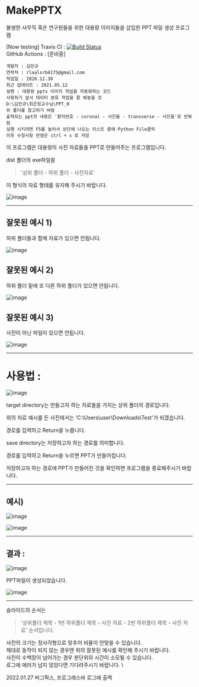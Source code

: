 # MakePPTX
불쌍한 사무직 혹은 연구원들을 위한 대용량 이미지들을 삽입한 PPT 파일 생성 프로그램

[Now testing]
Travis CI : [![Build Status](https://app.travis-ci.com/Indian966/MakePPTX.svg?branch=master)](https://app.travis-ci.com/Indian966/MakePPTX) \
GitHub Actions : [준비중]

    개발자 : 김민규  
    연락처 : rlaalsrb4175@gmail.com
    작업일 : 2020.12.30
    최근 업데이트 : 2021.05.12
    설명 : 대용량 pptx 이미지 작업을 자동화하는 코드
    사용하기 앞서 데이터 분류 작업을 잘 해놓을 것
    D:\김민규\최은정교수님\PPT_H
    위 폴더를 참고하기 바람
    출력되는 ppt의 내용은 '환자번호 - coronal - 사진들 - transverse - 사진들'로 반복됨
    실행 시키려면 F5를 눌러서 상단에 나오는 리스트 중에 Python File클릭
    이후 수정사항 반영은 ctrl + s 로 저장

이 프로그램은 대용량의 사진 자료들을 PPT로 만들어주는 프로그램입니다.

dist 폴더의 exe파일을 

> '상위 폴더 - 하위 폴더 - 사진자료'

이 형식의 자료 형태를 유지해 주시기 바랍니다.

![image](https://user-images.githubusercontent.com/22446076/117937691-3b0ebd80-b341-11eb-8b95-a9184440d53b.png)

------------------------------------

##  잘못된 예시 1)
하위 폴더들과 함께 자료가 있으면 안됩니다.

![image](https://user-images.githubusercontent.com/22446076/117937722-4530bc00-b341-11eb-9108-27f94a927c7d.png)


## 잘못된 예시 2)
하위 폴더 밑에 또 다른 하위 폴더가 있으면 안됩니다.

![image](https://user-images.githubusercontent.com/22446076/117937762-4cf06080-b341-11eb-99f4-c5e0ae6902cd.png)


## 잘못된 예시 3)
사진이 아닌 파일이 있으면 안됩니다.

![image](https://user-images.githubusercontent.com/22446076/117937834-5d084000-b341-11eb-8016-3304ea318183.png)

----------------------------------

# 사용법 :

![image](https://user-images.githubusercontent.com/22446076/117937907-6ee9e300-b341-11eb-9f09-d589d339b79c.png)


target directory는 만들고자 하는 자료들을 가지는  상위 폴더의 경로입니다.

위의 자료 예시를 든 사진에서는 'C:\Users\user\Downloads\Test'가 되겠습니다.

경로를 입력하고 Return을 누릅니다.

save directory는 저장하고자 하는 경로를 의미합니다.

경로를 입력하고 Return을 누르면 PPT가 만들어집니다.

저장하고자 하는 경로에 PPT가 만들어진 것을 확인하면 프로그램을 종료해주시기 바랍니다.


-----------------
## 예시)

![image](https://user-images.githubusercontent.com/22446076/117937929-7610f100-b341-11eb-875e-eb691eca3842.png)

![image](https://user-images.githubusercontent.com/22446076/117937946-79a47800-b341-11eb-9d42-b8a69527d33d.png)


-----------------------
## 결과 :
![image](https://user-images.githubusercontent.com/22446076/117937957-7dd09580-b341-11eb-8536-fc25630470e4.png)

PPT파일이 생성되었습니다.

![image](https://user-images.githubusercontent.com/22446076/117937977-81641c80-b341-11eb-815e-147f96fa0312.png)

---------------------
슬라이드의 순서는 

> '상위폴더 제목 - 1번 하위폴더 제목 - 사진 자료 - 2번 하위폴더 제목 - 사진 자료' 순서입니다.

사진의 크기는 정사각형으로 맞추어 비율이 안맞을 수 있습니다. \
제대로 동작이 되지 않는 경우엔 위의 잘못된 예시를 확인해 주시기 바랍니다.\
사진이 수백장이 넘어가는 경우 분단위의 시간이 소모될 수 있습니다.\
로그에 에러가 남지 않았다면 기다려주시기 바랍니다. \

2022.01.27 버그픽스, 프로그래스바 로그에 출력
